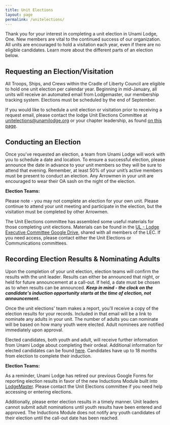 ```yaml
---
title: Unit Elections
layout: page
permalink: /unitelections/
---
```


Thank you for your interest in completing a unit election in Unami Lodge, One. New members are vital to the continued success of our organization. All units are encouraged to hold a visitation each year, even if there are no eligible candidates. Learn more about the different parts of an election below.

## Requesting an Election/Visitation
All Troops, Ships, and Crews within the Cradle of Liberty Council are eligible to hold one unit election per calendar year. Beginning in mid-January, all units will receive an automated email from Lodgemaster, our membership tracking system. Elections must be scheduled by the end of September.

If you would like to schedule a unit election or visitation prior to receiving a request email, please contact the lodge Unit Elections Committee at unitelections@unamilodge.org or your chapter leadership, as found [on this page](https://unamilodge.org/chapters/find).


## Conducting an Election
Once you've requested an election, a team from Unami Lodge will work with you to schedule a date and location. To ensure a successful election, please announce the date in advance to your unit members so they will be sure to attend that evening. Remember, at least 50% of your unit’s active members must be present to conduct an election. Any Arrowmen in your unit are encouraged to wear their OA sash on the night of the election.

<div class="alert alert-secondary">
  <strong>Election Teams:</strong>
  <p class='my-3'>
    Please note - you may not complete an election for your own unit. Please continue to attend your unit meeting and participate in the election, but the visitation must be completed by other Arrowmen.
  </p>
  <p class='my-3'>
    The Unit Elections committee has assembled some useful materials for those completing unit elections. Materials can be found in the <a href="https://drive.google.com/drive/u/1/folders/0AKCkQheUkudwUk9PVA">UL - Lodge Executive Committee Google Drive</a>, shared with all members of the LEC. If you need access, please contact either the Unit Elections or Communications committees.
  </p> 
</div>

## Recording Election Results & Nominating Adults
Upon the completion of your unit election, election teams will confirm the results with the unit leader. Results can either be announced that night, or held for future announcement at a call-out. If held, a date must be chosen as to when results can be announced. ***Keep in mind - the clock on the candidate's induction opportunity starts at the time of election, not announcement.***

Once the unit elections' team makes a report, you'll receive a copy of the election results for your records. Included in that email will be a link to nominate any adults in your unit. The number of adults you can nominate will be based on how many youth were elected. Adult nominees are notified immediately upon approval.

Elected candidates, both youth and adult, will receive further information from Unami Lodge about completing their ordeal. Additional information for elected candidates can be found [here](https://unamilodge.org/electedcandidates/). Candidates have up to 18 months from election to complete their induction.

<div class="alert alert-secondary">
  <strong>Election Teams:</strong>
  <p class='my-3'>
    As a reminder, Unami Lodge has retired our previous Google Forms for reporting election results in favor of the new Inductions Module built into <a href="https://lodgemaster-client.oa-scouting.org/">LodgeMaster</a>. Please contact the Unit Elections committee if you need help accessing or entering elections.
  </p>
  <p class='my-3'>
    Additionally, please enter election results in a timely manner. Unit leaders cannot submit adult nominations until youth results have been entered and approved. The Inductions Module does not notify any youth candidates of their election until the call-out date has been reached.
  </p> 
</div>
